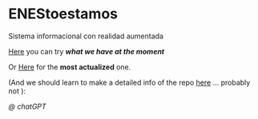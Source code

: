 # ENEStoestamos
Sistema informacional con realidad aumentada

[Here](https://joelramirezs.github.io/ENEStoestamos/indexOnline.html) you can try ***what we have at the moment***

Or [Here](https://emiliolem.github.io/ENEStoEstamosLocal/teachableAI/HandleClassesOnSliderAndDisplaySmallText.html) for the **most actualized** one.

(And we should learn to make a detailed info of the repo 
[here](https://docs.github.com/es/get-started/writing-on-github/getting-started-with-writing-and-formatting-on-github/basic-writing-and-formatting-syntax)
... probably not ):

_@ chatGPT_
